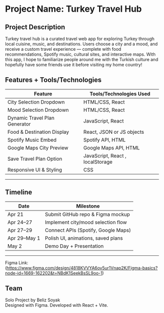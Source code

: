 # Project Name: Turkey Travel Hub

## Project Description
Turkey travel hub is a curated travel web app for exploring Turkey through local cuisine, music, and destinations. Users choose a city and a mood, and receive a custom travel experience — complete with food recommendations, Spotify music, cultural sites, and interactive maps. With this app, I hope to familiarize people around me with the Turkish culture and hopefully have some friends use it before visiting my home country!

## Features + Tools/Technologies

| Feature                        | Tools/Technologies Used                          |
|-------------------------------|--------------------------------------------------|
| City Selection Dropdown        | HTML/CSS, React                     |
| Mood Selection Dropdown        | HTML/CSS, React                       |
| Dynamic Travel Plan Generator  | JavaScript, React       |
| Food & Destination Display     | React,  JSON or JS objects     |
| Spotify Music Embed            | Spotify API, HTML                    |
| Google Maps City Preview       | Google Maps API, HTML                |
| Save Travel Plan Option        | JavaScript, React , localStorage|
| Responsive UI & Styling        | CSS               |

---

## Timeline

| Date        | Milestone                                 |
|-------------|--------------------------------------------|
| Apr 21      | Submit GitHub repo & Figma mockup          |
| Apr 24–27   | Implement city/mood selection flow         |
| Apr 27–29   | Connect APIs (Spotify, Google Maps)        |
| Apr 29–May 1| Polish UI, animations, saved plans         |
| May 2       | Demo Day + Presentation                    |

---
Figma Link: (https://www.figma.com/design/4818KVVYA6ov5ur1Vnap2K/Figma-basics?node-id=1669-162202&t=NBdK1SeekBsSL9oo-1)

## Team
Solo Project by Beliz Soyak  
Designed with Figma. Developed with React + Vite.
